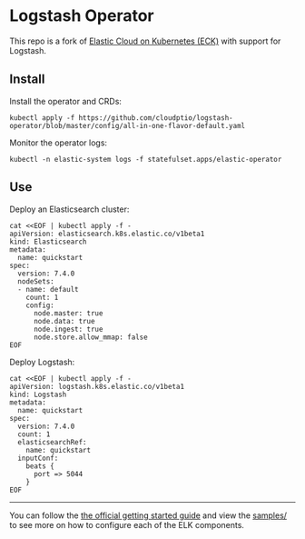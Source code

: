 # Logstash Operator

This repo is a fork of [Elastic Cloud on Kubernetes (ECK)](https://github.com/elastic/cloud-on-k8s)
with support for Logstash.

## Install

Install the operator and CRDs:

```shell
kubectl apply -f https://github.com/cloudptio/logstash-operator/blob/master/config/all-in-one-flavor-default.yaml
```

Monitor the operator logs:

```shell
kubectl -n elastic-system logs -f statefulset.apps/elastic-operator
```

## Use

Deploy an Elasticsearch cluster:

```shell
cat <<EOF | kubectl apply -f -
apiVersion: elasticsearch.k8s.elastic.co/v1beta1
kind: Elasticsearch
metadata:
  name: quickstart
spec:
  version: 7.4.0
  nodeSets:
  - name: default
    count: 1
    config:
      node.master: true
      node.data: true
      node.ingest: true
      node.store.allow_mmap: false
EOF
```

Deploy Logstash:

```shell
cat <<EOF | kubectl apply -f -
apiVersion: logstash.k8s.elastic.co/v1beta1
kind: Logstash
metadata:
  name: quickstart
spec:
  version: 7.4.0
  count: 1
  elasticsearchRef:
    name: quickstart
  inputConf:
    beats {
      port => 5044
    }
EOF
```

---

You can follow the
[the official getting started guide](https://www.elastic.co/guide/en/cloud-on-k8s/current/k8s-quickstart.html)
and
view the [samples/](samples/) to see more on how to configure each of the ELK
components.
